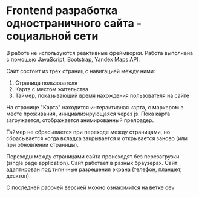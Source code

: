 # Frontend разработка одностраничного сайта - социальной сети

В работе не используются реактивные фреймворки. Работа выполнена с помощью JavaScript, Bootstrap, Yandex Maps API.

Сайт состоит из трех страниц с навигацией между ними:
1) Страница пользователя
2) Карта с местом жительства
3) Таймер, показывающий время нахождения пользователя на сайте

На странице "Карта" находится интерактивная карта, с маркером в месте проживания, инициализирующаяся через js. Пока карта загружается, отображается анимированный прелоадер.

Таймер не сбрасывается при переходе между страницами, но сбрасывается когда вкладка закрывается и открывается заново (или при обновлении страницы).

Переходы между страницами сайта происходят без перезагрузки (single page application).
Сайт работает в разных браузерах.
Сайт адаптирован под типичные разрешения экрана (телефон, планшет, десктоп).

С последней рабочей версией можно ознакомится на ветке dev
